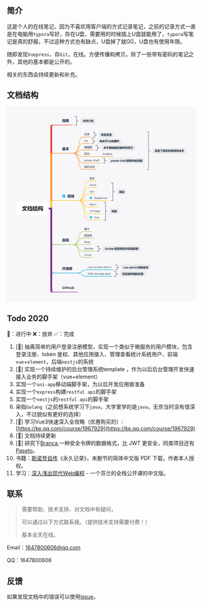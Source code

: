 ## 简介

这是个人的在线笔记，因为不喜欢用客户端的方式记录笔记，之前的记录方式一直是在电脑用`typora`写好，存在U盘，需要用的时候插上U盘就能用了，`typora`写笔记是真的舒服，不过这种方式也有缺点，U盘掉了就GG，U盘也有使用年限。

随即发现`Vuepress`，存`Git`，在线。方便传播和拷贝。除了一些带有密码的笔记之外，其他的基本都是公开的。

相关的东西会持续更新和补充。



## 文档结构

![file](./README.assets/file.png)



## Todo 2020

🧐：进行中	❌：放弃	✅：完成



1. [🧐] 抽离简单的用户登录注册模型，实现一个类似于微服务的用户模块，包含登录注册、token 鉴权、其他应用接入、管理查看统计系统用户、前端`vue`+`element`，后端`nestjs`的系统
2. [🧐] 实现一个持续维护的后台管理系统template ，作为以后后台管理开发快速接入业务的脚手架（vue+element）
3. 实现一个`uni-app`移动端脚手架，为以后开发应用做准备
4. 实现一个`express`构建`restful api`的脚手架
5. 实现一个`nestjs`的`restful api`的脚手架
6. 染指`Golang`（之前想系统学习下`java`，大学里学的是`java`，无奈当时没有很深入，不过貌似有更好的选择）
7. [🧐] 学习Vue3快速深入全攻略（优惠购买的）:[https://ke.qq.com/course/1967929](https://ke.qq.com/course/1967929)
8. [🧐] 文档持续更新
9. [🧐] 研究下[Branca](https://branca.io),一种安全令牌的数据格式，比 JWT 更安全，同类项目还有 [Paseto](https://paseto.io/)。
10. 书籍：[斯诺登自传](https://a.temporaryrecord.com/)《永久记录》，未删节的简体中文版 PDF 下载，作者本人授权。
11. 学习：[深入浅出现代Web编程](https://fullstackopen.com/zh/) - 一个芬兰的全栈公开课的中文版。



## 联系

> 需要帮助、技术支持、对文档中有疑问，
>
> 可以通过以下方式联系我。（提供技术支持需要付费！）
>
> 基本全天在线。

Email：1647800606@qq.com

QQ：1647800606



## 反馈

如果发现文档中的错误可以使用[issue](https://github.com/SunSeekerX/sunseekerx/issues)。



